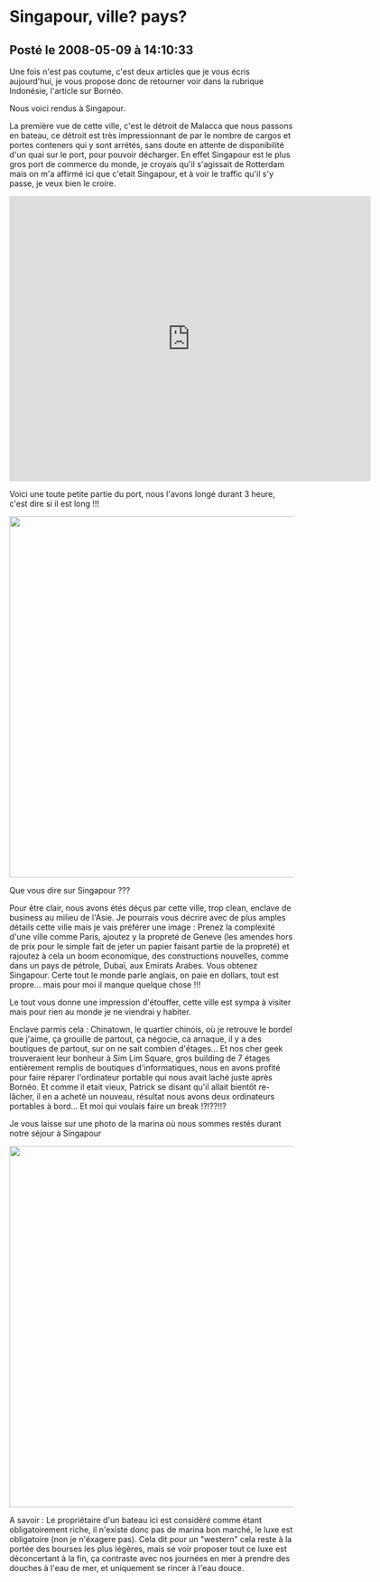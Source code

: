 # Singapour, ville? pays?
## Posté le 2008-05-09 à 14:10:33

Une fois n'est pas coutume, c'est deux articles que je vous écris aujourd'hui, je vous propose donc de retourner voir dans la rubrique Indonésie, l'article sur Bornéo.

Nous voici rendus à Singapour.

La première vue de cette ville, c'est le détroit de Malacca que nous passons en bateau, ce détroit est très impressionnant de par le nombre de cargos et portes conteners qui y sont arrétés, sans doute en attente de disponibilité d'un quai sur le port, pour pouvoir décharger. En effet Singapour est le plus gros port de commerce du monde, je croyais qu'il s'agissait de Rotterdam mais on m'a affirmé ici que c'etait Singapour, et à voir le traffic qu'il s'y passe, je veux bien le croire.

<div><object width="640" height="505"><param name="movie" value="http://www.dailymotion.com/swf/x5d3be&v3=1&related=1"></param><param name="allowFullScreen" value="true"></param><param name="allowScriptAccess" value="always"></param><embed src="http://www.dailymotion.com/swf/x5d3be&v3=1&related=1" type="application/x-shockwave-flash" width="640" height="505" allowFullScreen="true" allowScriptAccess="always"></embed></object></div>

Voici une toute petite partie du port, nous l'avons longé durant 3 heure, c'est dire si il est long !!!

<img src="http://dud.didoum.free.fr/picsengine/pictures/large/1210333644359c.jpg" alt="" width="640" />

Que vous dire sur Singapour ???

Pour être clair, nous avons étés déçus par cette ville, trop clean, enclave de business au milieu de l'Asie. Je pourrais vous décrire avec de plus amples détails cette ville mais je vais préférer une image : Prenez la complexité d'une ville comme Paris, ajoutez y la propreté de Geneve (les amendes hors de prix pour le simple fait de jeter un papier faisant partie de la propreté) et rajoutez à cela un boom economique, des constructions nouvelles, comme dans un pays de pétrole, Dubaï, aux Emirats Arabes. Vous obtenez Singapour. Certe tout le monde parle anglais, on paie en dollars, tout est propre... mais pour moi il manque quelque chose !!!

Le tout vous donne une impression d'étouffer, cette ville est sympa à visiter mais pour rien au monde je ne viendrai y habiter.

Enclave parmis cela : Chinatown, le quartier chinois, où je retrouve le bordel que j'aime, ça grouille de partout, ça négocie, ca arnaque, il y a des boutiques de partout, sur on ne sait combien d'étages... Et nos cher geek trouveraient leur bonheur à Sim Lim Square, gros building de 7 étages entièrement remplis de boutiques d'informatiques, nous en avons profité pour faire réparer l'ordinateur portable qui nous avait laché juste après Bornéo. Et comme il etait vieux, Patrick se disant qu'il allait bientôt re-lâcher, il en a acheté un nouveau, résultat nous avons deux ordinateurs portables à bord... Et moi qui voulais faire un break !?!??!!?

Je vous laisse sur une photo de la marina où nous sommes restés durant notre séjour à Singapour

<img src="http://dud.didoum.free.fr/picsengine/pictures/large/1210345462qOEk.jpg" width="640" />

A savoir : Le propriétaire d'un bateau ici est considéré comme étant obligatoirement riche, il n'existe donc pas de marina bon marché, le luxe est obligatoire (non je n'éxagere pas). Cela dit pour un "western" cela reste à la portée des bourses les plus légères, mais se voir proposer tout ce luxe est déconcertant à la fin, ça contraste avec nos journées en mer à prendre des douches à l'eau de mer, et uniquement se rincer à l'eau douce.
